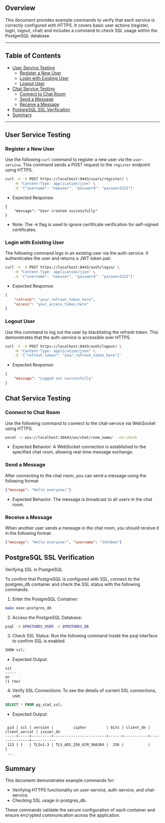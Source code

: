 ## Overview
This document provides example commands to verify that each service is correctly configured with HTTPS. It covers basic user actions (register, login, logout, chat) and includes a command to check SSL usage within the PostgreSQL database.

---

## Table of Contents
- [User Service Testing](#user-service-testing)
  - [Register a New User](#register-a-new-user)
  - [Login with Existing User](#login-with-existing-user)
  - [Logout User](#logout-user)
- [Chat Service Testing](#chat-service-testing)
  - [Connect to Chat Room](#connect-to-chat-room)
  - [Send a Message](#send-a-message)
  - [Receive a Message](#receive-a-message)
- [PostgreSQL SSL Verification](#postgresql-ssl-verification)
- [Summary](#summary)

---

## User Service Testing

### Register a New User
Use the following `curl` command to register a new user via the `user-service`. This command sends a POST request to the `register` endpoint using HTTPS.

```bash
curl -k -X POST https://localhost:9443/users/register/ \
	-H "Content-Type: application/json" \
	-d '{"username": "newuser", "password": "password123"}'
```

* Expected Response:
```plaintext
{
	"message": "User created successfully"
}
```

* Note: The -k flag is used to ignore certificate verification for self-signed certificates.

### Login with Existing User
The following command logs in an existing user via the auth-service. It authenticates the user and returns a JWT token pair.

```bash
curl -k -X POST https://localhost:8443/auth/login/ \
	-H "Content-Type: application/json" \
	-d '{"username": "newuser", "password": "password123"}'
```

* Expected Response:
```json
{
	"refresh": "your_refresh_token_here",
	"access": "your_access_token_here"
}
```

### Logout User
Use this command to log out the user by blacklisting the refresh token. This demonstrates that the auth-service is accessible over HTTPS.

```bash
curl -k -X POST https://localhost:8443/auth/logout/ \
	-H "Content-Type: application/json" \
	-d '{"refresh_token": "your_refresh_token_here"}'
```

* Expected Response:
```json
{
	"message": "Logged out successfully"
}
```

## Chat Service Testing
### Connect to Chat Room

Use the following command to connect to the chat-service via WebSocket using HTTPS.

```bash
wscat -c wss://localhost:10443/ws/chat/room_name/ --no-check
```

* Expected Behavior: A WebSocket connection is established to the specified chat room, allowing real-time message exchange.

### Send a Message

After connecting to the chat room, you can send a message using the following format:

```json
{"message": "Hello everyone!"}
```

* Expected Behavior: The message is broadcast to all users in the chat room.

### Receive a Message

When another user sends a message in the chat room, you should receive it in the following format:

```json
{"message": "Hello everyone!", "username": "JohnDoe"}
```

## PostgreSQL SSL Verification
Verifying SSL in PostgreSQL

To confirm that PostgreSQL is configured with SSL, connect to the postgres_db container and check the SSL status with the following commands.

1. Enter the PostgreSQL Container:

```bash
make exec-postgres_db
```

2. Access the PostgreSQL Database:

```bash
psql -U $POSTGRES_USER -d $POSTGRES_DB
```

3. Check SSL Status: Run the following command inside the psql interface to confirm SSL is enabled.

```sql
SHOW ssl;
```

* Expected Output:

```plaintext
ssl
-----
on
(1 row)
```

4. Verify SSL Connections: To see the details of current SSL connections, use:

```sql
SELECT * FROM pg_stat_ssl;
```

* Expected Output:

```plaintext

 pid | ssl | version |         cipher         | bits | client_dn | client_serial | issuer_dn
-----+-----+---------+------------------------+------+-----------+---------------+-----------
 123 | t   | TLSv1.3 | TLS_AES_256_GCM_SHA384 |  256 |           |               |
 ...
```
## Summary

This document demonstrates example commands for:

* Verifying HTTPS functionality on user-service, auth-service, and chat-service.
* Checking SSL usage in postgres_db.

These commands validate the secure configuration of each container and ensure encrypted communication across the application.
